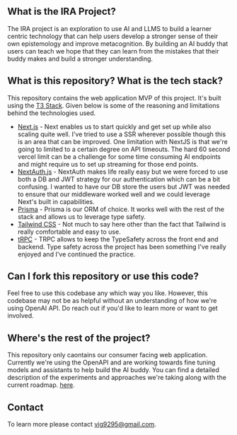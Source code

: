 ## What is the IRA Project?

The IRA project is an exploration to use AI and LLMS to build a learner centric technology that can help users develop a stronger sense of their own epistemology and improve metacognition. By building an AI buddy that users can teach we hope that they can learn from the mistakes that their buddy makes and build a stronger understanding.

## What is this repository? What is the tech stack?

This repository contains the web application MVP of this project. It's built using the [T3 Stack](https://create.t3.gg/). Given below is some of the reasoning and limitations behind the technologies used.

- [Next.js](https://nextjs.org) - Next enables us to start quickly and get set up while also scaling quite well. I've tried to use a SSR wherever possible though this is an area that can be improved. One limitation with NextJS is that we're going to limited to a certain degree on API timeouts. The hard 60 second vercel limit can be a challenge for some time consuming AI endpoints and might require us to set up streaming for those end points.
- [NextAuth.js](https://next-auth.js.org) - NextAuth makes life really easy but we were forced to use both a DB and JWT strategy for our authentication which can be a bit confusing. I wanted to have our DB store the users but JWT was needed to ensure that our middleware worked well and we could leverage Next's built in capabilities.
- [Prisma](https://prisma.io) - Prisma is our ORM of choice. It works well with the rest of the stack and allows us to leverage type safety.
- [Tailwind CSS](https://tailwindcss.com) - Not much to say here other than the fact that Tailwind is really comfortable and easy to use.
- [tRPC](https://trpc.io) - TRPC allows to keep the TypeSafety across the front end and backend. Type safety across the project has been something I've really enjoyed and I've continued the practice.

## Can I fork this repository or use this code?

Feel free to use this codebase any which way you like. However, this codebase may not be as helpful without an understanding of how we're using OpenAI API. Do reach out if you'd like to learn more or want to get involved.

## Where's the rest of the project?

This repository only caontains our consumer facing web application. Currently we're using the OpenAPI and are working towards fine tuning models and assistants to help build the AI buddy. You can find a detailed description of the experiments and approaches we're taking along with the current roadmap. [here](https://github.com/Bodhi-Edict/lastword).

## Contact

To learn more please contact vig9295@gmail.com.
